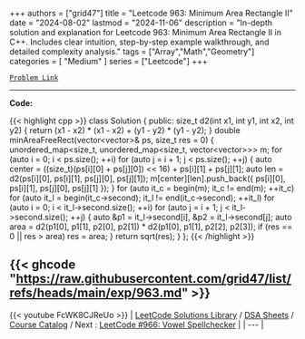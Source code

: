 
+++
authors = ["grid47"]
title = "Leetcode 963: Minimum Area Rectangle II"
date = "2024-08-02"
lastmod = "2024-11-06"
description = "In-depth solution and explanation for Leetcode 963: Minimum Area Rectangle II in C++. Includes clear intuition, step-by-step example walkthrough, and detailed complexity analysis."
tags = ["Array","Math","Geometry"]
categories = [
    "Medium"
]
series = ["Leetcode"]
+++



[`Problem Link`](https://leetcode.com/problems/minimum-area-rectangle-ii/description/)

---
**Code:**

{{< highlight cpp >}}
class Solution {
public:
    size_t d2(int x1, int y1, int x2, int y2) {
      return (x1 - x2) * (x1 - x2) + (y1 - y2) * (y1 - y2);
    }
    double minAreaFreeRect(vector<vector<int>>& ps, size_t res = 0) {
      unordered_map<size_t, unordered_map<size_t, vector<vector<int>>>> m;
      for (auto i = 0; i < ps.size(); ++i)
        for (auto j = i + 1; j < ps.size(); ++j) {
          auto center = ((size_t)(ps[i][0] + ps[j][0]) << 16) + ps[i][1] + ps[j][1];
          auto len = d2(ps[i][0], ps[i][1], ps[j][0], ps[j][1]);
          m[center][len].push_back({ ps[i][0], ps[i][1], ps[j][0], ps[j][1] });
        }
      for (auto it_c = begin(m); it_c != end(m); ++it_c)
        for (auto it_l = begin(it_c->second); it_l != end(it_c->second); ++it_l)
          for (auto i = 0; i < it_l->second.size(); ++i)
            for (auto j = i + 1; j < it_l->second.size(); ++j) {
              auto &p1 = it_l->second[i], &p2 = it_l->second[j];
              auto area = d2(p1[0], p1[1], p2[0], p2[1]) * d2(p1[0], p1[1], p2[2], p2[3]);
              if (res == 0 || res > area) res = area;
            }
      return sqrt(res);
    }
};
{{< /highlight >}}

{{< ghcode "https://raw.githubusercontent.com/grid47/list/refs/heads/main/exp/963.md" >}}
---
{{< youtube FcWK8CJReUo >}}
| [LeetCode Solutions Library](https://grid47.xyz/leetcode/) / [DSA Sheets](https://grid47.xyz/sheets/) / [Course Catalog](https://grid47.xyz/courses/) / Next : [LeetCode #966: Vowel Spellchecker](https://grid47.xyz/posts/leetcode-966-vowel-spellchecker-solution/) |
| --- |
